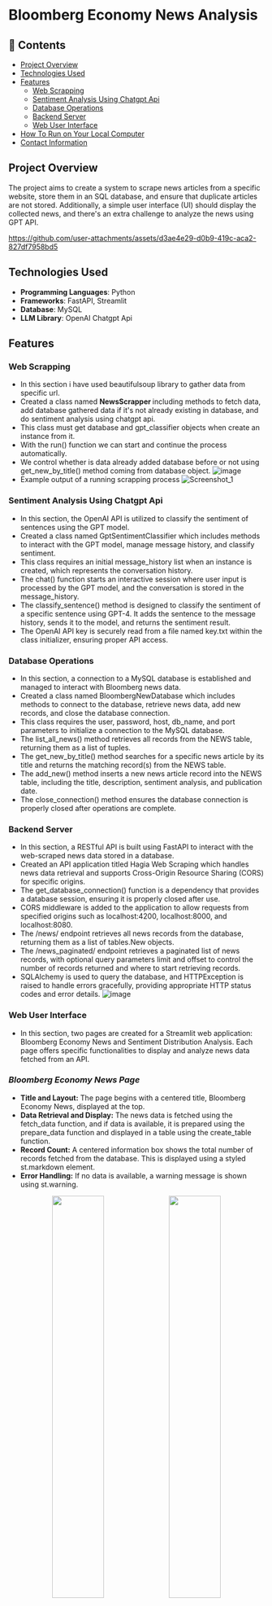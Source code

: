 # Bloomberg Economy News Analysis




## 🚩 Contents
- [Project Overview](#project-overview)
- [Technologies Used](#technologies-used)
- [Features](#features)
  * [Web Scrapping](#web-scrapping)
  * [Sentiment Analysis Using Chatgpt Api](#sentiment-analysis-using-chatgpt-api)
  * [Database Operations](#database-operations)
  * [Backend Server](#backend-server)
  * [Web User Interface](#web-user-interface)
- [How To Run on Your Local Computer](#how-to-run-on-your-local-computer)
- [Contact Information](#contact-information)

## Project Overview
The project aims to create a system to scrape news articles from a specific website, store them in an SQL database, and ensure that duplicate articles are not stored. Additionally, a simple user interface (UI) should display the collected news, and there's an extra challenge to analyze the news using GPT API. 

https://github.com/user-attachments/assets/d3ae4e29-d0b9-419c-aca2-827df7958bd5


## Technologies Used

- **Programming Languages**: Python
- **Frameworks**: FastAPI, Streamlit
- **Database**: MySQL
- **LLM Library**: OpenAI Chatgpt Api

## Features
### Web Scrapping
- In this section i have used beautifulsoup library to gather data from specific url.
- Created a class named <b> NewsScrapper </b> including methods to fetch data, add database gathered data if it's not already existing in database, and do sentiment analysis using chatgpt api.
- This class must get database and gpt_classifier objects when create an instance from it.
- With the run() function we can start and continue the process automatically.
- We control whether is data already added database before or not using get_new_by_title() method coming from database object.
  ![image](https://github.com/user-attachments/assets/25b25cd6-8f0a-4bfa-bdcd-27cbf46f2a2a)
- Example output of a running scrapping process
  ![Screenshot_1](https://github.com/user-attachments/assets/ad1ff2d5-eb65-4dfa-9bc2-094f57f36f9e)
### Sentiment Analysis Using Chatgpt Api
- In this section, the OpenAI API is utilized to classify the sentiment of sentences using the GPT model.
- Created a class named GptSentimentClassifier which includes methods to interact with the GPT model, manage message history, and classify sentiment.
- This class requires an initial message_history list when an instance is created, which represents the conversation history.
- The chat() function starts an interactive session where user input is processed by the GPT model, and the conversation is stored in the message_history.
- The classify_sentence() method is designed to classify the sentiment of a specific sentence using GPT-4. It adds the sentence to the message history, sends it to the model, and returns the sentiment result.
- The OpenAI API key is securely read from a file named key.txt within the class initializer, ensuring proper API access.

### Database Operations
- In this section, a connection to a MySQL database is established and managed to interact with Bloomberg news data.
- Created a class named BloombergNewDatabase which includes methods to connect to the database, retrieve news data, add new records, and close the database connection.
- This class requires the user, password, host, db_name, and port parameters to initialize a connection to the MySQL database.
- The list_all_news() method retrieves all records from the NEWS table, returning them as a list of tuples.
- The get_new_by_title() method searches for a specific news article by its title and returns the matching record(s) from the NEWS table.
- The add_new() method inserts a new news article record into the NEWS table, including the title, description, sentiment analysis, and publication date.
- The close_connection() method ensures the database connection is properly closed after operations are complete.

### Backend Server
- In this section, a RESTful API is built using FastAPI to interact with the web-scraped news data stored in a database.
- Created an API application titled Hagia Web Scraping which handles news data retrieval and supports Cross-Origin Resource Sharing (CORS) for specific origins.
- The get_database_connection() function is a dependency that provides a database session, ensuring it is properly closed after use.
- CORS middleware is added to the application to allow requests from specified origins such as localhost:4200, localhost:8000, and localhost:8080.
- The /news/ endpoint retrieves all news records from the database, returning them as a list of tables.New objects.
- The /news_paginated/ endpoint retrieves a paginated list of news records, with optional query parameters limit and offset to control the number of records returned and where to start retrieving records.
- SQLAlchemy is used to query the database, and HTTPException is raised to handle errors gracefully, providing appropriate HTTP status codes and error details.
![image](https://github.com/user-attachments/assets/ee3c7cd5-6008-47b4-ae65-55613732c8fe)

### Web User Interface
- In this section, two pages are created for a Streamlit web application: Bloomberg Economy News and Sentiment Distribution Analysis. Each page offers specific functionalities to display and analyze news data fetched from an API.
### <i>Bloomberg Economy News Page</i>
- <b>Title and Layout:</b> The page begins with a centered title, Bloomberg Economy News, displayed at the top.
- <b>Data Retrieval and Display:</b> The news data is fetched using the fetch_data function, and if data is available, it is prepared using the prepare_data function and displayed in a table using the create_table function.
- <b>Record Count:</b> A centered information box shows the total number of records fetched from the database. This is displayed using a styled st.markdown element.
- <b>Error Handling:</b> If no data is available, a warning message is shown using st.warning.

<p align="center">
  <img src="https://github.com/user-attachments/assets/a5aa722f-52d0-48a0-abdc-88d4236a7f01" width="45%" />
  <img src="https://github.com/user-attachments/assets/be2b0ad4-4d14-4ec9-b15d-4ae99b2a99b8" width="45%" />
</p>

### <i>Sentiment Distribution Analysis Page</i>

- <b>Title and Layout:</b> The page opens with a centered title, Sentiment Distribution of News, followed by an introductory explanation of the benefits of sentiment analysis on news data.
- <b>Data Retrieval and Visualization:</b> After fetching data, the sentiment distribution is visualized through a pie chart and a bar plot using the create_pie_chart and create_bar_plot functions, respectively.
- <b>Error Handling:</b> Similar to the news page, if no data is found, a warning message is shown using st.warning.
- Both pages rely on external utility functions like fetch_data, prepare_data, create_table, create_pie_chart, and create_bar_plot for data processing and visualization, which are assumed to be defined elsewhere in the codebase.

<p align="center">
  <img src="https://github.com/user-attachments/assets/af4d8f1f-cbb6-4f5f-80e0-42aa5326c99d" width="45%" />
  <img src="https://github.com/user-attachments/assets/6ec4b6f6-91c9-4f61-8819-32aa7ecabe8d" width="45%" />
</p>

## How To Run on Your Local Computer

First of all, we are going to create an Anaconda virtual environment in order to manage dependencies effectively.

1. **Install Anaconda**: If you haven't already installed Anaconda, download and install it from [here](https://www.anaconda.com/products/distribution).

2. **Create a Virtual Environment**:
   - Open the Anaconda Prompt.
   - Create a new virtual environment using the following command:
     ```bash
     conda create -n myenv python=3.10
     ```
   - Replace `myenv` with your desired environment name.
   - Activate the virtual environment:
     ```bash
     conda activate myenv
     ```

3. **Install Dependencies**:
   - Navigate to the project directory:
     ```bash
     cd path_to_your_project_directory
     ```
   - Install the required Python packages using `pip`:
     ```bash
     pip install -r requirements.txt
     ```

4. **Run the Scripts**:

   - **Run the Web Scraping Script**:
     - This script enables the scraping process in ./backend path:
       ```bash
       python main.py
       ```

   - **Run the Uvicorn App**:
     - Start the Uvicorn application in ./backend path:
       ```bash
       uvicorn app:app --reload
       ```

   - **Run the Streamlit UI**:
     - Finally, launch the Streamlit UI in ./web_ui path:
       ```bash
       streamlit run main.py
       ```

5. **Access the Applications**:
   - Open your web browser:
     - For the Uvicorn app, go to `http://localhost:8000`.
     - For the Streamlit UI, go to `http://localhost:8501`.

This setup allows you to manage and run all three scripts effectively on your local machine.

## Contact Information


**Contributors:**
- Beytullah Yayla  
  Email: beytullahyayla1@gmail.com
